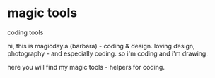# magic tools
coding tools

hi, this is magicday.a (barbara) - coding & design.
loving design, photography - and especially coding. so i'm coding and i'm drawing.

here you will find my magic tools - helpers for coding.
